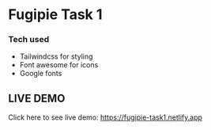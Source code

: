 # Fugipie Task 1

### Tech used

-   Tailwindcss for styling
-   Font awesome for icons
-   Google fonts

## LIVE DEMO

Click here to see live demo:
https://fugipie-task1.netlify.app
